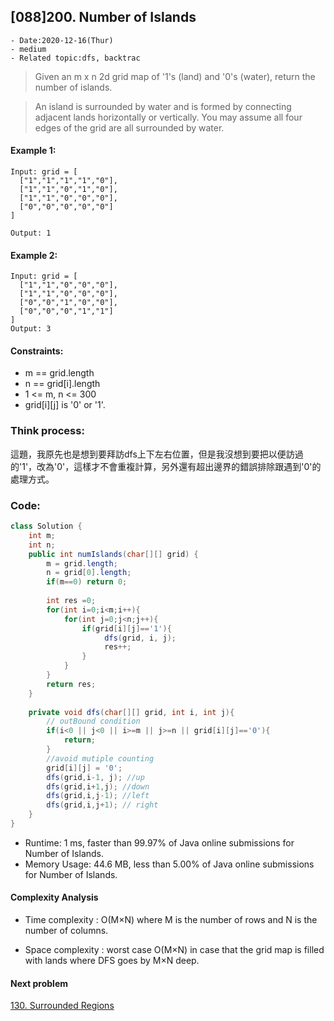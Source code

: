 ## [088]200. Number of Islands

```
- Date:2020-12-16(Thur)
- medium
- Related topic:dfs, backtrac
```

>Given an m x n 2d grid map of '1's (land) and '0's (water), return the number of islands.

>An island is surrounded by water and is formed by connecting adjacent lands horizontally or vertically. You may assume all four edges of the grid are all surrounded by water.

 

#### Example 1:


```
Input: grid = [
  ["1","1","1","1","0"],
  ["1","1","0","1","0"],
  ["1","1","0","0","0"],
  ["0","0","0","0","0"]
]

Output: 1
```

#### Example 2:


```
Input: grid = [
  ["1","1","0","0","0"],
  ["1","1","0","0","0"],
  ["0","0","1","0","0"],
  ["0","0","0","1","1"]
]
Output: 3
```

#### Constraints:

- m == grid.length
- n == grid[i].length
- 1 <= m, n <= 300
- grid[i][j] is '0' or '1'.

### Think process:

這題，我原先也是想到要拜訪dfs上下左右位置，但是我沒想到要把以便訪過的'1'，改為'0'，這樣才不會重複計算，另外還有超出邊界的錯誤排除跟遇到'0'的處理方式。

### Code:

```java
class Solution {
    int m;
    int n;
    public int numIslands(char[][] grid) {
        m = grid.length;
        n = grid[0].length;
        if(m==0) return 0;
       
        int res =0;
        for(int i=0;i<m;i++){
            for(int j=0;j<n;j++){
                if(grid[i][j]=='1'){
                     dfs(grid, i, j);
                     res++;
                }
            }
        }
        return res;
    }
    
    private void dfs(char[][] grid, int i, int j){
        // outBound condition
        if(i<0 || j<0 || i>=m || j>=n || grid[i][j]=='0'){
            return;
        }  
        //avoid mutiple counting
        grid[i][j] = '0';
        dfs(grid,i-1, j); //up
        dfs(grid,i+1,j); //down
        dfs(grid,i,j-1); //left
        dfs(grid,i,j+1); // right   
    }
}
```

- Runtime: 1 ms, faster than 99.97% of Java online submissions for Number of Islands.
- Memory Usage: 44.6 MB, less than 5.00% of Java online submissions for Number of Islands.

#### Complexity Analysis

- Time complexity : O(M×N) where M is the number of rows and N is the number of columns.

- Space complexity : worst case O(M×N) in case that the grid map is filled with lands where DFS goes by M×N deep.


#### Next problem
 [130. Surrounded Regions](https://leetcode.com/problems/surrounded-regions/)